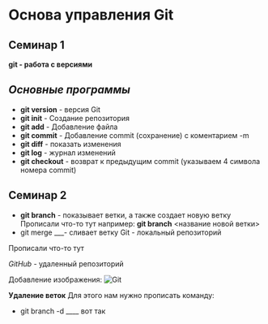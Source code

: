 # Основа управления Git

## Семинар 1 

**git - работа с версиями**

## *Основные программы*
* **git version** - версия Git
* **git init** - Создание репозитория
* **git add** - Добавление файла
* **git commit** - Добавление commit (сохранение) с коментарием -m
* **git diff** - показать изменения 
* **git log** - журнал изменений 
* **git checkout** - возврат к предыдущим commit (указываем 4 символа номера commit) 

## Семинар 2

* **git branch** - показывает ветки, а также создает новую ветку Прописали что-то тут например:
**git branch** <название новой ветки>
* git merge ___- сливает ветку
Git - локальный репозиторий

Прописали что-то тут

*GitHub* - удаленный репозиторий

Добавление изображения:
![Git](Image_git.jpeg)

**Удаление веток**
Для этого нам нужно прописать команду: 
* git branch -d ____ вот так